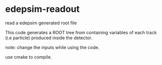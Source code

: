 # edepsim-readout
read a edepsim generated root file

This code generates a ROOT tree from containing variables of each track (i.e particle) produced inside the detector.

note: change the inputs while using the code.

use cmake to compile.
